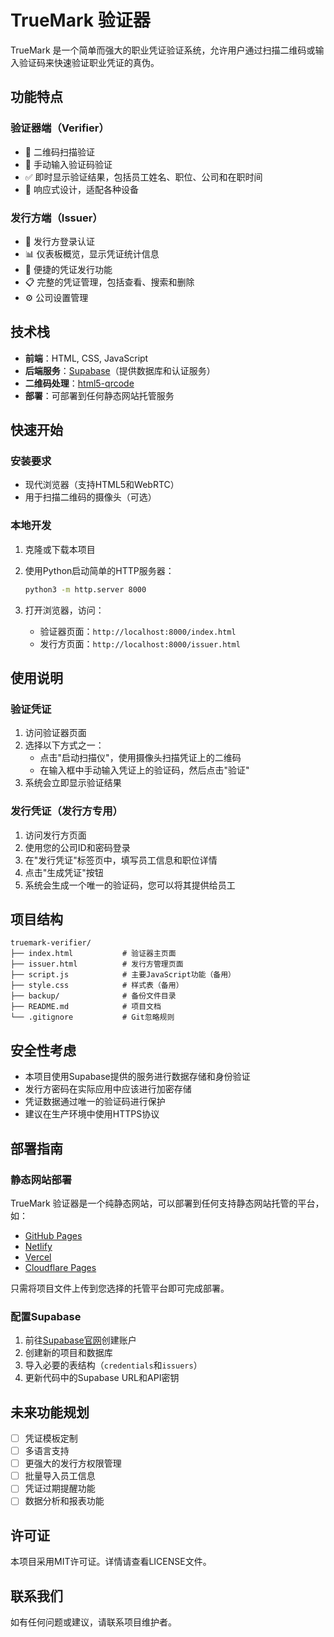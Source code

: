 # TrueMark 验证器

TrueMark 是一个简单而强大的职业凭证验证系统，允许用户通过扫描二维码或输入验证码来快速验证职业凭证的真伪。

## 功能特点

### 验证器端（Verifier）
- 📱 二维码扫描验证
- 🔢 手动输入验证码验证
- ✅ 即时显示验证结果，包括员工姓名、职位、公司和在职时间
- 🔄 响应式设计，适配各种设备

### 发行方端（Issuer）
- 🔐 发行方登录认证
- 📊 仪表板概览，显示凭证统计信息
- 📝 便捷的凭证发行功能
- 📋 完整的凭证管理，包括查看、搜索和删除
- ⚙️ 公司设置管理

## 技术栈

- **前端**：HTML, CSS, JavaScript
- **后端服务**：[Supabase](https://supabase.io/)（提供数据库和认证服务）
- **二维码处理**：[html5-qrcode](https://github.com/mebjas/html5-qrcode)
- **部署**：可部署到任何静态网站托管服务

## 快速开始

### 安装要求
- 现代浏览器（支持HTML5和WebRTC）
- 用于扫描二维码的摄像头（可选）

### 本地开发

1. 克隆或下载本项目

2. 使用Python启动简单的HTTP服务器：
   ```bash
   python3 -m http.server 8000
   ```

3. 打开浏览器，访问：
   - 验证器页面：`http://localhost:8000/index.html`
   - 发行方页面：`http://localhost:8000/issuer.html`

## 使用说明

### 验证凭证
1. 访问验证器页面
2. 选择以下方式之一：
   - 点击"启动扫描仪"，使用摄像头扫描凭证上的二维码
   - 在输入框中手动输入凭证上的验证码，然后点击"验证"
3. 系统会立即显示验证结果

### 发行凭证（发行方专用）
1. 访问发行方页面
2. 使用您的公司ID和密码登录
3. 在"发行凭证"标签页中，填写员工信息和职位详情
4. 点击"生成凭证"按钮
5. 系统会生成一个唯一的验证码，您可以将其提供给员工

## 项目结构

```
truemark-verifier/
├── index.html           # 验证器主页面
├── issuer.html          # 发行方管理页面
├── script.js            # 主要JavaScript功能（备用）
├── style.css            # 样式表（备用）
├── backup/              # 备份文件目录
├── README.md            # 项目文档
└── .gitignore           # Git忽略规则
```

## 安全性考虑

- 本项目使用Supabase提供的服务进行数据存储和身份验证
- 发行方密码在实际应用中应该进行加密存储
- 凭证数据通过唯一的验证码进行保护
- 建议在生产环境中使用HTTPS协议

## 部署指南

### 静态网站部署
TrueMark 验证器是一个纯静态网站，可以部署到任何支持静态网站托管的平台，如：
- [GitHub Pages](https://pages.github.com/)
- [Netlify](https://www.netlify.com/)
- [Vercel](https://vercel.com/)
- [Cloudflare Pages](https://pages.cloudflare.com/)

只需将项目文件上传到您选择的托管平台即可完成部署。

### 配置Supabase
1. 前往[Supabase官网](https://supabase.io/)创建账户
2. 创建新的项目和数据库
3. 导入必要的表结构（`credentials`和`issuers`）
4. 更新代码中的Supabase URL和API密钥

## 未来功能规划

- [ ] 凭证模板定制
- [ ] 多语言支持
- [ ] 更强大的发行方权限管理
- [ ] 批量导入员工信息
- [ ] 凭证过期提醒功能
- [ ] 数据分析和报表功能

## 许可证

本项目采用MIT许可证。详情请查看LICENSE文件。

## 联系我们

如有任何问题或建议，请联系项目维护者。